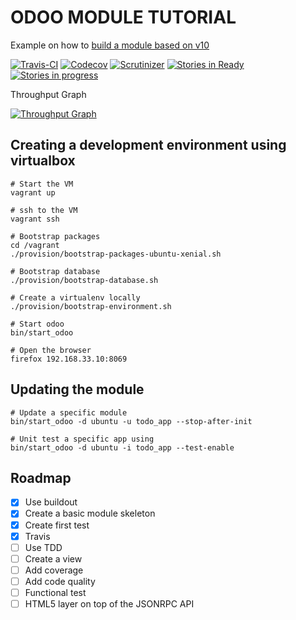 # ODOO MODULE TUTORIAL

Example on how to [build a module based on v10]

[build a module based on v10]: https://www.odoo.com/documentation/10.0/howtos/backend.html

[![Travis-CI](https://img.shields.io/travis/vonpupp/odoo-module-tutorial.svg)](https://travis-ci.org/vonpupp/odoo-module-tutorial)
[![Codecov](https://img.shields.io/codecov/c/github/vonpupp/odoo-module-tutorial/master.svg)](https://codecov.io/gh/vonpupp/odoo-module-tutorial)
[![Scrutinizer](https://img.shields.io/scrutinizer/g/vonpupp/odoo-module-tutorial.svg)](https://scrutinizer-ci.com/g/vonpupp/odoo-module-tutorial/)
[![Stories in
Ready](https://badge.waffle.io/vonpupp/odoo-module-tutorial.png?label=ready&title=Ready)](http://waffle.io/vonpupp/odoo-module-tutorial)
[![Stories in
progress](https://badge.waffle.io/vonpupp/odoo-module-tutorial.png?label=progress&title=Progress)](http://waffle.io/vonpupp/odoo-module-tutorial)

Throughput Graph

[![Throughput
Graph](https://graphs.waffle.io/vonpupp/odoo-module-tutorial/throughput.svg)](https://waffle.io/vonpupp/odoo-module-tutorial/metrics)


## Creating a development environment using virtualbox

```
# Start the VM
vagrant up

# ssh to the VM
vagrant ssh

# Bootstrap packages
cd /vagrant
./provision/bootstrap-packages-ubuntu-xenial.sh

# Bootstrap database
./provision/bootstrap-database.sh

# Create a virtualenv locally
./provision/bootstrap-environment.sh

# Start odoo
bin/start_odoo

# Open the browser
firefox 192.168.33.10:8069
```

## Updating the module

```
# Update a specific module
bin/start_odoo -d ubuntu -u todo_app --stop-after-init

# Unit test a specific app using
bin/start_odoo -d ubuntu -i todo_app --test-enable
```


## Roadmap

- [X] Use buildout
- [X] Create a basic module skeleton
- [X] Create first test
- [X] Travis
- [ ] Use TDD
- [ ] Create a view
- [ ] Add coverage
- [ ] Add code quality
- [ ] Functional test
- [ ] HTML5 layer on top of the JSONRPC API
